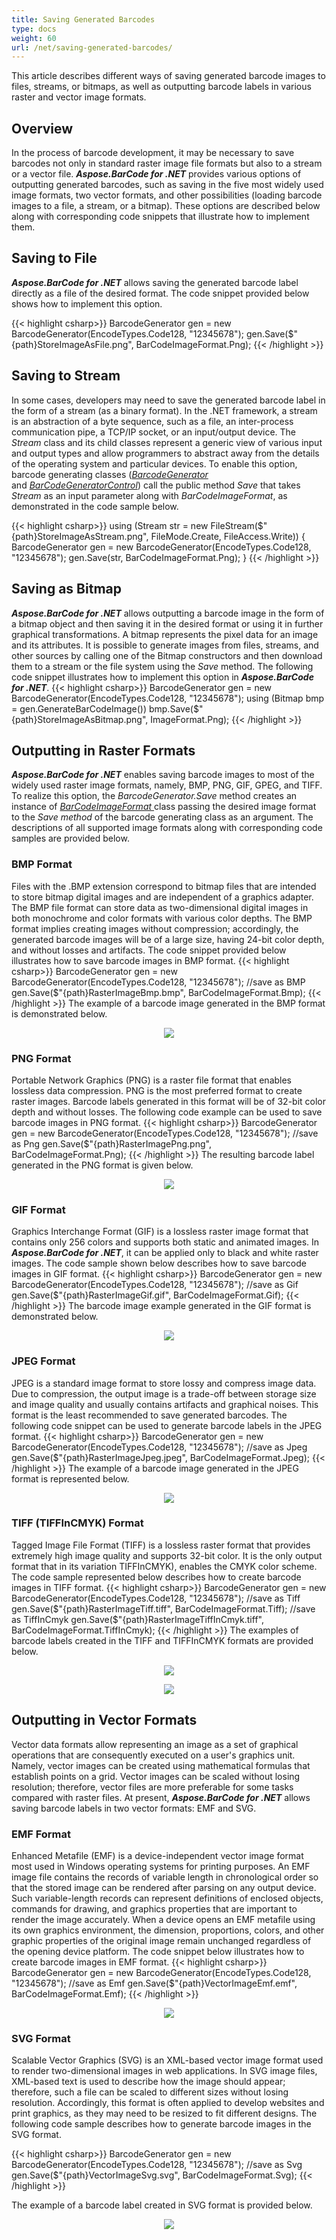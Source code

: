 ```yaml
---
title: Saving Generated Barcodes
type: docs
weight: 60
url: /net/saving-generated-barcodes/
---
```


This article describes different ways of saving generated barcode images to files, streams, or bitmaps, as well as outputting barcode labels in various raster and vector image formats.

## Overview
In the process of barcode development, it may be necessary to save barcodes not only in standard raster image file formats but also to a stream or a vector file. ***Aspose.BarCode for .NET*** provides various options of outputting generated barcodes, such as saving in the five most widely used image formats, two vector formats, and other possibilities (loading barcode images to a file, a stream, or a bitmap). These options are described below along with corresponding code snippets that illustrate how to implement them.

## Saving to File
***Aspose.BarCode for .NET*** allows saving the generated barcode label directly as a file of the desired format. The code snippet provided below shows how to implement this option.  
  
{{< highlight csharp>}}
BarcodeGenerator gen = new BarcodeGenerator(EncodeTypes.Code128, "12345678");
gen.Save($"{path}StoreImageAsFile.png", BarCodeImageFormat.Png);
{{< /highlight >}} 

## Saving to Stream
In some cases, developers may need to save the generated barcode label in the form of a stream (as a binary format). In the .NET framework, a stream is an abstraction of a byte sequence, such as a file, an inter-process communication pipe, a TCP/IP socket, or an input/output device. The *Stream* class and its child classes represent a generic view of various input and output types and allow programmers to abstract away from the details of the operating system and particular devices. To enable this option, barcode generating classes ([*BarcodeGenerator*](https://apireference.aspose.com/barcode/net/aspose.barcode.generation/barcodegenerator) and [*BarCodeGeneratorControl*](https://apireference.aspose.com/barcode/net/aspose.barcode.windows.forms/barcodegeneratorcontrol)) call the public method *Save* that takes *Stream* as an input parameter along with *BarCodeImageFormat*, as demonstrated in the code sample below.  

{{< highlight csharp>}}
using (Stream str = new FileStream($"{path}StoreImageAsStream.png", FileMode.Create, FileAccess.Write))
{
    BarcodeGenerator gen = new BarcodeGenerator(EncodeTypes.Code128, "12345678");
    gen.Save(str, BarCodeImageFormat.Png);
}
{{< /highlight >}} 

## Saving as Bitmap

***Aspose.BarCode for .NET*** allows outputting a barcode image in the form of a bitmap object and then saving it in the desired format or using it in further graphical transformations. A bitmap represents the pixel data for an image and its attributes. It is possible to generate images from files, streams, and other sources by calling one of the Bitmap constructors and then download them to a stream or the file system using the *Save* method. The following code snippet illustrates how to implement this option in ***Aspose.BarCode for .NET***.
{{< highlight csharp>}}
BarcodeGenerator gen = new BarcodeGenerator(EncodeTypes.Code128, "12345678");
using (Bitmap bmp = gen.GenerateBarCodeImage())
    bmp.Save($"{path}StoreImageAsBitmap.png", ImageFormat.Png);
{{< /highlight >}} 

## Outputting in Raster Formats

***Aspose.BarCode for .NET*** enables saving barcode images to most of the widely used raster image formats, namely, BMP, PNG, GIF, GPEG, and TIFF. To realize this option, the *BarcodeGenerator.Save* method creates an instance of [*BarCodeImageFormat* ](https://apireference.aspose.com/barcode/net/aspose.barcode/barcodeimageformat) class passing the desired image format to the *Save method* of the barcode generating class as an argument. The descriptions of all supported image formats along with corresponding code samples are provided below.

### BMP Format
Files with the .BMP extension correspond to bitmap files that are intended to store bitmap digital images and are independent of a graphics adapter. The BMP file format can store data as two-dimensional digital images in both monochrome and color formats with various color depths. The BMP format implies creating images without compression; accordingly, the generated barcode images will be of a large size, having 24-bit color depth, and without losses and artifacts. 
The code snippet provided below illustrates how to save barcode images in BMP format.
{{< highlight csharp>}}
BarcodeGenerator gen = new BarcodeGenerator(EncodeTypes.Code128, "12345678");
//save as BMP
gen.Save($"{path}RasterImageBmp.bmp", BarCodeImageFormat.Bmp);
{{< /highlight >}}
The example of a barcode image generated in the BMP format is demonstrated below.
<p align="center"><image src="RasterImageBmp.bmp"></p>

### PNG Format
Portable Network Graphics (PNG) is a raster file format that enables lossless data compression. PNG is the most preferred format to create raster images. Barcode labels generated in this format will be of 32-bit color depth and without losses. The following code example can be used to save barcode images in PNG format.
{{< highlight csharp>}}
BarcodeGenerator gen = new BarcodeGenerator(EncodeTypes.Code128, "12345678");
//save as Png
gen.Save($"{path}RasterImagePng.png", BarCodeImageFormat.Png);
{{< /highlight >}} 
The resulting barcode label generated in the PNG format is given below.
<p align="center"><image src="RasterImageBmp.bmp"></p>

### GIF Format
Graphics Interchange Format (GIF) is a lossless raster image format that contains only 256 colors and supports both static and animated images. In ***Aspose.BarCode for .NET***, it can be applied only to black and white raster images. The code sample shown below describes how to save barcode images in GIF format.
{{< highlight csharp>}}
BarcodeGenerator gen = new BarcodeGenerator(EncodeTypes.Code128, "12345678");
//save as Gif
gen.Save($"{path}RasterImageGif.gif", BarCodeImageFormat.Gif);
{{< /highlight >}} 
The barcode image example generated in the GIF format is demonstrated below.
<p align="center"><image src="RasterImageGif.gif"></p>

### JPEG Format
JPEG is a standard image format to store lossy and compress image data. Due to compression, the output image is a trade-off between storage size and image quality and usually contains artifacts and graphical noises. This format is the least recommended to save generated barcodes. The following code snippet can be used to generate barcode labels in the JPEG format.
{{< highlight csharp>}}
BarcodeGenerator gen = new BarcodeGenerator(EncodeTypes.Code128, "12345678");
//save as Jpeg
gen.Save($"{path}RasterImageJpeg.jpeg", BarCodeImageFormat.Jpeg);
{{< /highlight >}} 
The example of a barcode image generated in the JPEG format is represented below.
<p align="center"><image src="RasterImageJpeg.jpeg"></p>

### TIFF (TIFFInCMYK) Format
Tagged Image File Format (TIFF) is a lossless raster format that provides extremely high image quality and supports 32-bit color. It is the only output format that in its variation TIFFInCMYK), enables the CMYK color scheme. The code sample represented below describes how to create barcode images in TIFF format.
{{< highlight csharp>}}
BarcodeGenerator gen = new BarcodeGenerator(EncodeTypes.Code128, "12345678");
//save as Tiff
gen.Save($"{path}RasterImageTiff.tiff", BarCodeImageFormat.Tiff);
//save as TiffInCmyk
gen.Save($"{path}RasterImageTiffInCmyk.tiff", BarCodeImageFormat.TiffInCmyk);
{{< /highlight >}} 
The examples of barcode labels created in the TIFF and TIFFInCMYK formats are provided below.
<a href="RasterImageTiff.tiff"> <p align="center"><img src="RasterImagePng.png" alttext="Saving to TIFF format"> </p></a>
<a href="RasterImageTiffInCmyk.tiff"> <p align="center"><img src="RasterImagePng.png" alttext="Saving to TIFF format"> </p></a>

## Outputting in Vector Formats
Vector data formats allow representing an image as a set of graphical operations that are consequently executed on a user's graphics unit. Namely, vector images can be created using mathematical formulas that establish points on a grid. Vector images can be scaled without losing resolution; therefore, vector files are more preferable for some tasks compared with raster files. At present, ***Aspose.BarCode for .NET*** allows saving barcode labels in two vector formats: EMF and SVG.

### EMF Format
Enhanced Metafile (EMF) is a device-independent vector image format most used in Windows operating systems for printing purposes. An EMF image file contains the records of variable length in chronological order so that the stored image can be rendered after parsing on any output device. Such variable-length records can represent definitions of enclosed objects, commands for drawing, and graphics properties that are important to render the image accurately. When a device opens an EMF metafile using its own graphics environment, the dimension, proportions, colors, and other graphic properties of the original image remain unchanged regardless of the opening device platform. The code snippet below illustrates how to create barcode images in EMF format.
{{< highlight csharp>}}
BarcodeGenerator gen = new BarcodeGenerator(EncodeTypes.Code128, "12345678");
//save as Emf
gen.Save($"{path}VectorImageEmf.emf", BarCodeImageFormat.Emf);
{{< /highlight >}} 
<a href="VectorImageEmf.emf"> <p align="center"><img src="RasterImagePng.png" alttext="Saving to EMF format"> </p></a>


### SVG Format
Scalable Vector Graphics (SVG) is an XML-based vector image format used to render two-dimensional images in web applications. In SVG image files, XML-based text is used to describe how the image should appear; therefore, such a file can be scaled to different sizes without losing resolution. Accordingly, this format is often applied to develop websites and print graphics, as they may need to be resized to fit different designs. The following code sample describes how to generate barcode images in the SVG format.  

{{< highlight csharp>}}
BarcodeGenerator gen = new BarcodeGenerator(EncodeTypes.Code128, "12345678");
//save as Svg
gen.Save($"{path}VectorImageSvg.svg", BarCodeImageFormat.Svg);
{{< /highlight >}} 
  
The example of a barcode label created in SVG format is provided below.
  
<p align="center"><image src="VectorImageSvg.svg"></p>